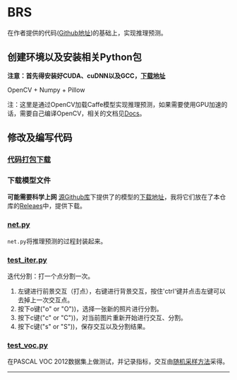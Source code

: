 # BRS

在作者提供的代码([Github地址](https://github.com/wdjang/BRS-Interactive_segmentation))的基础上，实现推理预测。

## 创建环境以及安装相关Python包

**注意：首先得安装好CUDA、cuDNN以及GCC，[下载地址](../../README.md#实验环境)**

OpenCV + Numpy + Pillow

注：这里是通过OpenCV加载Caffe模型实现推理预测，如果需要使用GPU加速的话，需要自己编译OpenCV，相关的文档见[Docs](../../Docs)。

## 修改及编写代码
### [代码打包下载](https://github.com/BingqiangZhou/IntSeg_InsSeg_CodeCollection/releases/tag/brs)

### 下载模型文件

**可能需要科学上网** [源Github库](https://github.com/wdjang/BRS-Interactive_segmentation)下提供了的模型的[下载地址](https://www.dropbox.com/s/o5i2autfzfos1tk/BRS_DenseNet.caffemodel?dl=0)，我将它们放在了本仓库的[Releaes](https://github.com/BingqiangZhou/IntSeg_InsSeg_CodeCollection/releases/tag/brs)中，提供下载。

### [net.py](./net.py)

`net.py`将推理预测的过程封装起来。

### [test_iter.py](./test_iter.py)

迭代分割：打一个点分割一次。

1. 左键进行前景交互（打点），右键进行背景交互，按住'ctrl'键并点击左键可以去掉上一次交互点。
2. 按下o键("o" or "O"))，选择一张新的照片进行分割。
3. 按下c键("c" or "C"))，对当前图片重新开始进行交互、分割。
4. 按下c键("s" or "S"))，保存交互以及分割结果。

### [test_voc.py](./test_voc.py)

在PASCAL VOC 2012数据集上做测试，并记录指标，交互由[随机采样方法](../RandomSample/random_sample.py)采得。

---

